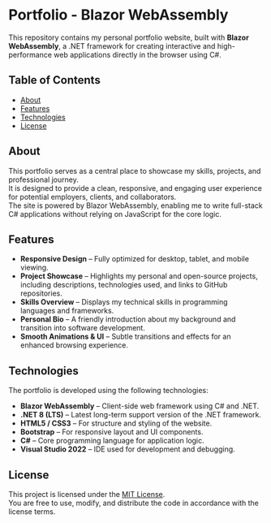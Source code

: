 # Portfolio - Blazor WebAssembly

This repository contains my personal portfolio website, built with **Blazor WebAssembly**, a .NET framework for creating interactive and high-performance web applications directly in the browser using C#.

## Table of Contents

- [About](#about)
- [Features](#features)
- [Technologies](#technologies)
- [License](#license)

## About

This portfolio serves as a central place to showcase my skills, projects, and professional journey.  
It is designed to provide a clean, responsive, and engaging user experience for potential employers, clients, and collaborators.  
The site is powered by Blazor WebAssembly, enabling me to write full-stack C# applications without relying on JavaScript for the core logic.

## Features

- **Responsive Design** – Fully optimized for desktop, tablet, and mobile viewing.
- **Project Showcase** – Highlights my personal and open-source projects, including descriptions, technologies used, and links to GitHub repositories.
- **Skills Overview** – Displays my technical skills in programming languages and frameworks.
- **Personal Bio** – A friendly introduction about my background and transition into software development.
- **Smooth Animations & UI** – Subtle transitions and effects for an enhanced browsing experience.

## Technologies

The portfolio is developed using the following technologies:

- **Blazor WebAssembly** – Client-side web framework using C# and .NET.
- **.NET 8 (LTS)** – Latest long-term support version of the .NET framework.
- **HTML5 / CSS3** – For structure and styling of the website.
- **Bootstrap** – For responsive layout and UI components.
- **C#** – Core programming language for application logic.
- **Visual Studio 2022** – IDE used for development and debugging.

## License

This project is licensed under the [MIT License](LICENSE).  
You are free to use, modify, and distribute the code in accordance with the license terms.